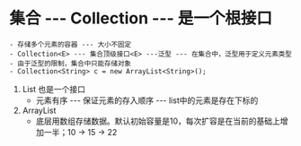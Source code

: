 # 集合 --- Collection --- 是一个根接口
    - 存储多个元素的容器 --- 大小不固定
    - Collection<E> --- 集合顶级接口<E> ---泛型 --- 在集合中，泛型用于定义元素类型
    - 由于泛型的限制，集合中只能存储对象
    - Collection<String> c = new ArrayList<String>();

1. List 也是一个接口
   - 元素有序 --- 保证元素的存入顺序 --- list中的元素是存在下标的
2. ArrayList
    - 底层用数组存储数据。默认初始容量是10，每次扩容是在当前的基础上增加一半；10 -> 15 -> 22
    
